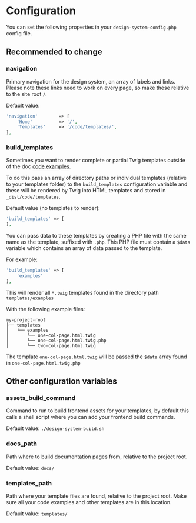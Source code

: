 # Configuration

You can set the following properties in your `design-system-config.php` config file.

## Recommended to change

### navigation

Primary navigation for the design system, an array of labels and links. Please note these
links need to work on every page, so make these relative to the site root `/`.

Default value:

```php
'navigation'        => [
    'Home'          => '/',
    'Templates'     => '/code/templates/',
],
```

### build_templates

Sometimes you want to render complete or partial Twig templates outside of the doc [code examples](writing-documentation.md#outputting-code-examples).

To do this pass an array of directory paths or individual templates (relative to your templates folder) to the
`build_templates` configuration variable and these will be rendered by Twig into HTML templates and stored in
`_dist/code/templates`.

Default value (no templates to render):

```php
'build_templates' => [
],
```

You can pass data to these templates by creating a PHP file with the same name as the template, suffixed with `.php`.
This PHP file must contain a `$data` variable which contains an array of data passed to the template.

For example:

```php
'build_templates' => [
    'examples'
],
```

This will render all `*.twig` templates found in the directory path `templates/examples`

With the following example files:

```
my-project-root
├── templates   
│   └── examples 
│       └── one-col-page.html.twig
│       └── one-col-page.html.twig.php
│       └── two-col-page.html.twig
```

The template `one-col-page.html.twig` will be passed the `$data` array found in `one-col-page.html.twig.php`

## Other configuration variables

### assets_build_command

Command to run to build frontend assets for your templates, by default this calls a shell script
where you can add your frontend build commands.

Default value: `./design-system-build.sh`

### docs_path

Path where to build documentation pages from, relative to the project root.

Default value: `docs/`

### templates_path

Path where your template files are found, relative to the project root. Make sure all your code examples 
and other templates are in this location.

Default value: `templates/`
